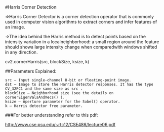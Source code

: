 #Harris Corner Detection

=>Harris Corner Detector is a corner detection operator that is commonly used in computer vision algorithms to extract corners and infer features of an image.

=>The idea behind the Harris method is to detect points based on the intensity variation in a localneighborhood: a small region around the feature should showa large intensity change when comparedwith windows shifted in any direction.


cv2.cornerHarris(src, blockSize, ksize, k) 

##Parameters Explained:	

    src – Input single-channel 8-bit or floating-point image.
    dst – Image to store the Harris detector responses. It has the type CV_32FC1 and the same size as src .
    blockSize – Neighborhood size (see the details on cornerEigenValsAndVecs() ).
    ksize – Aperture parameter for the Sobel() operator.
    k – Harris detector free parameter.



###For better understanding refer to this pdf:

http://www.cse.psu.edu/~rtc12/CSE486/lecture06.pdf
